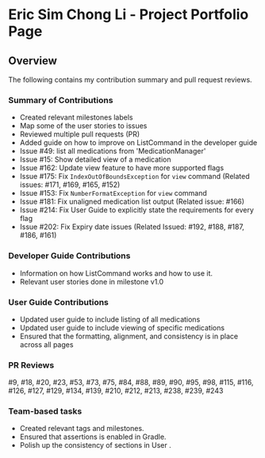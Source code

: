 # Eric Sim Chong Li - Project Portfolio Page

## Overview
The following contains my contribution summary and pull request reviews.

### Summary of Contributions
- Created relevant milestones labels
- Map some of the user stories to issues
- Reviewed multiple pull requests (PR)
- Added guide on how to improve on ListCommand in the developer guide
- Issue #49: list all medications from 'MedicationManager'
- Issue #15: Show detailed view of a medication
- Issue #162: Update view feature to have more supported flags
- Issue #175: Fix `IndexOutOfBoundsException` for `view` command (Related issues: #171, #169, #165, #152)
- Issue #153: Fix `NumberFormatException` for `view` command
- Issue #181: Fix unaligned medication list output (Related issue: #166)
- Issue #214: Fix User Guide to explicitly state the requirements for every flag
- Issue #202: Fix Expiry date issues (Related Issued: #192, #188, #187, #186, #161)

### Developer Guide Contributions
- Information on how ListCommand works and how to use it.
- Relevant user stories done in milestone v1.0

### User Guide Contributions
- Updated user guide to include listing of all medications 
- Updated user guide to include viewing of specific medications
- Ensured that the formatting, alignment, and consistency is in place across all pages

### PR Reviews
#9, #18, #20, #23, #53, #73, #75, #84, #88, 
#89, #90, #95, #98, #115, #116, #126, #127, 
#129, #134, #139, #210, #212, #213, #238,
#239, #243

### Team-based tasks
- Created relevant tags and milestones.
- Ensured that assertions is enabled in Gradle.
- Polish up the consistency of sections in User .